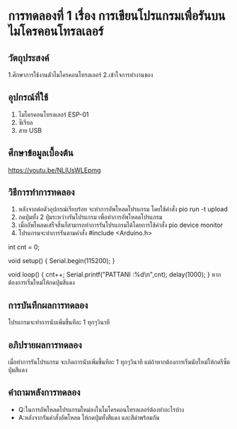 # การทดลองที่ 1 เรื่อง การเขียนโปรแกรมเพื่อรันบนไมโครคอนโทรลเลอร์   
## วัตถุประสงค์ 
1.ศึกษาการใช้งานตัวไมโครคอนโทรลเลอร์
2.เข้าใจการทำงานของ
## อุปกรณ์ที่ใช้ 
1. ไมโครคอนโทรลเลอร์ ESP-01
2. ซีเรียล
3. สาย USB 
## ศึกษาข้อมูลเบื้องต้น 
 https://youtu.be/NLIUsWLEpmg
## วิธีการทำการทดลอง 
1. หลังจากต่อตัวอุปกรณ์เรียบร้อย จะทำการอัพโหลดโปรแกรม โดยใช้คำสั่ง pio run -t upload
2. กดปุ่มทั้ง 2 ปุ่มระหว่างรันโปรแกรม เพื่อทำการอัพโหลดโปรแกรม
3. เมื่ออัพโหลดเสร็จสิ้นก็สามารถทำการรันโปรแกรมได้โดยการใช้คำสั่ง pio device monitor
4. โปรแกรมจะทำการรันตามคำสั่ง
  #include <Arduino.h>

  int cnt = 0;

  void setup()
  {
    Serial.begin(115200);
  }

  void loop()
  {
    cnt++;
    Serial.printf("PATTANI :%d\n",cnt);
    delay(1000);
  }
 หากต้องการเริ่มใหม่ให้กดปุ่มสีแดง
 
## การบันทึกผลการทดลอง 
โปรแกรมจะทำการนับเพิ่มขึ้นทีละ 1 ทุกๆวินาที
## อภิปรายผลการทดลอง 
เมื่อทำการรันโปรแกรม จะเกิดการนับเพิ่มขึ้นทีละ 1 ทุกๆวินาที แต่ถ้าหากต้องการเริ่มนับใหม่ให้กดรีซ็ตปุ่มสีแดง
## คำถามหลังการทดลอง 
* Q:ในการอัพโหลดโปรแกรมใหม่ลงในไมโครคอนโทรลเลอร์ต้องทำอะไรบ้าง
* A:หลังจากรันคำสั่งอัพโหลด ให้กดปุ่มทั้งสีแดง และสีดำพร้อมกัน
